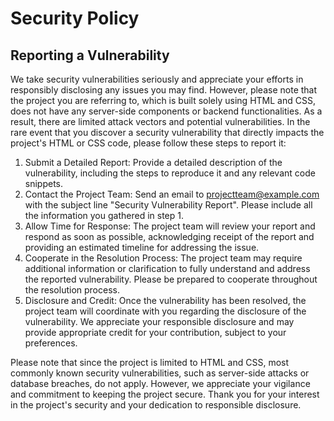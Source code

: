 # Security Policy

## Reporting a Vulnerability

We take security vulnerabilities seriously and appreciate your efforts in responsibly disclosing any issues you may find. 
However, please note that the project you are referring to, which is built solely using HTML and CSS, does not have any server-side components or backend functionalities. 
As a result, there are limited attack vectors and potential vulnerabilities.
In the rare event that you discover a security vulnerability that directly impacts the project's HTML or CSS code, please follow these steps to report it:

1. Submit a Detailed Report: Provide a detailed description of the vulnerability, including the steps to reproduce it and any relevant code snippets.
2. Contact the Project Team: Send an email to projectteam@example.com with the subject line "Security Vulnerability Report". Please include all the information you gathered in step 1.
3. Allow Time for Response: The project team will review your report and respond as soon as possible, acknowledging receipt of the report and providing an estimated timeline for addressing the issue.
4. Cooperate in the Resolution Process: The project team may require additional information or clarification to fully understand and address the reported vulnerability.
   Please be prepared to cooperate throughout the resolution process.
6. Disclosure and Credit: Once the vulnerability has been resolved, the project team will coordinate with you regarding the disclosure of the vulnerability.
   We appreciate your responsible disclosure and may provide appropriate credit for your contribution, subject to your preferences.

Please note that since the project is limited to HTML and CSS, most commonly known security vulnerabilities, such as server-side attacks or database breaches, do not apply. 
However, we appreciate your vigilance and commitment to keeping the project secure.
Thank you for your interest in the project's security and your dedication to responsible disclosure.
